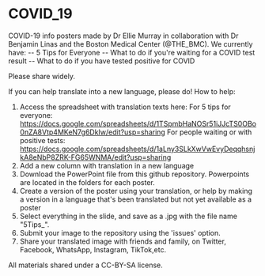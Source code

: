 # COVID_19

COVID-19 info posters made by Dr Ellie Murray in collaboration with Dr Benjamin Linas and the Boston Medical Center (@THE_BMC). 
We currently have:
 -- 5 Tips for Everyone
 -- What to do if you're waiting for a COVID test result
 -- What to do if you have tested positive for COVID

Please share widely.

If you can help translate into a new language, please do! 
How to help: 
   1) Access the spreadsheet with translation texts here: 
            For 5 tips for everyone: https://docs.google.com/spreadsheets/d/1TSpmbHaNOSr51iJJcTS0OBo0nZA8Vtp4MKeN7g6DkIw/edit?usp=sharing
            For people waiting or with positive tests: https://docs.google.com/spreadsheets/d/1aLny3SLkXwVwEvyDeqqhsnjkA8eNbP8ZRK-FG65WNMA/edit?usp=sharing
   2) Add a new column with translation in a new language
   3) Download the PowerPoint file from this github repository. Powerpoints are located in the folders for each poster.
   4) Create a version of the poster using your translation, or help by making a version in a language that's been translated but not yet available as a poster
   5) Select everything in the slide, and save as a .jpg with the file name "5Tips_<language>".
   6) Submit your image to the repository using the 'issues' option. 
   7) Share your translated image with friends and family, on Twitter, Facebook, WhatsApp, Instagram, TikTok,etc.

All materials shared under a CC-BY-SA license.
